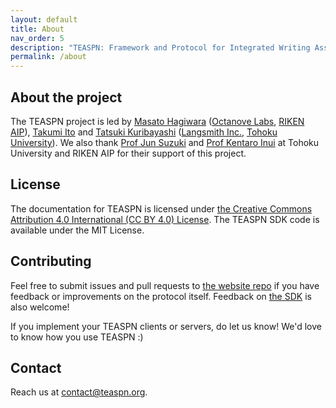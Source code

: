 ```yaml
---
layout: default
title: About
nav_order: 5
description: "TEASPN: Framework and Protocol for Integrated Writing Assistance Environments"
permalink: /about
---
```


## About the project

The TEASPN project is led by [Masato Hagiwara](http://masatohagiwara.net/) ([Octanove Labs](http://www.octanove.com/), [RIKEN AIP](http://www.riken.jp/en/research/labs/aip/)), [Takumi Ito](https://www.takumi-ito.com/) and [Tatsuki Kuribayashi](https://kuribayashi4.github.io/) ([Langsmith Inc.](https://langsmith.co.jp/), [Tohoku University](https://www.nlp.ecei.tohoku.ac.jp/)). We also thank [Prof Jun Suzuki](http://www.cl.ecei.tohoku.ac.jp/~jun/) and [Prof Kentaro Inui](http://www.cl.ecei.tohoku.ac.jp/~inui/) at Tohoku University and RIKEN AIP for their support of this project.

## License

The documentation for TEASPN is licensed under [the Creative Commons Attribution 4.0 International (CC BY 4.0) License](https://creativecommons.org/licenses/by/4.0/). The TEASPN SDK code is available under the MIT License.

## Contributing

Feel free to submit issues and pull requests to [the website repo](https://github.com/teaspn/teaspn.org) if you have feedback or improvements on the protocol itself. Feedback on [the SDK](https://github.com/teaspn/teaspn-sdk) is also welcome!

If you implement your TEASPN clients or servers, do let us know! We'd love to know how you use TEASPN :)

## Contact

Reach us at [contact@teaspn.org](mailto:contact@teaspn.org).
